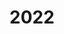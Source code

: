 ---
title: 2022
description: 2022
image_bg: "assets/images/news-section-1-bg.png"
mission:
  - title: Unklare Rauchentwicklung
    description: Unklare Rauchentwicklung
    date: 2022-12-26T23:09:00+02:00
    number: 2022|68
    street: Im Bänz 2, 8902 Urdorf
    group: BAG N2
  - title: SPA autom. Alarm
    description: SPA autom. Alarm
    date: 2022-12-23T04:59:00+02:00
    number: 2022|67
    street: Heinrich-Stutz-Strasse 27, 8902 Urdorf
    group: KA N2
  - title: Traghilfe Rettungsdienst
    description: Traghilfe Rettungsdienst
    date: 2022-12-21T11:16:00+02:00
    number: 2022|66
    street: Im Stüdacker 20, 8902 Urdorf
    group: TK,BAG T1
  - title: Verkehrsregelung
    description: Verkehrsregelung
    date: 2022-12-19T17:56:00+02:00
    number: 2022|65
    street: Kreuzung Birmensdorferstrasse / 1, 8902 Urdorf
    group: TK,Vrk-Gr
  - title: Wasser im Gebäude
    description: Wasser im Gebäude
    date: 2022-12-17T13:34:00+02:00
    number: 2022|64
    street: In der Breiti 6, 8902 Urdorf
    group: BAG N1
  - title: BMA autom. Alarm
    description: BMA autom. Alarm
    date: 2022-12-13T16:00:00+02:00
    number: 2022|63
    street: Im Hackacker 15, 8902 Urdorf
    group: KA T1
  - title: Traghilfe Rettungsdienst
    description: Traghilfe Rettungsdienst
    date: 2022-12-12T09:56:00+02:00
    number: 2022|62
    street: Im Geren 5, 8902 Urdorf
    group: TK,BAG T1
  - title: Kleintier
    description: Kleintier
    date: 2022-12-11T14:33:00+02:00
    number: 2022|61
    street: Kleibersmättelistrasse, 8902 Urdorf
    group: TK
  - title: Kleintier
    description: Kleintier
    date: 2022-12-10T16:08:00+02:00
    number: 2022|60
    street: 8902 Urdorf nahe (ca. 36m Kleibersmättelistrasse)
    group: TK
  - title: Vollbrand Gebäude
    description: Vollbrand Gebäude
    date: 2022-11-29T22:27:00+02:00
    number: 2022|59
    street: Risistrasse 4, 8903 Birmensdorf ZH
    group: ADL
  - title: Patientenrettung ADL/HRF
    description: Patientenrettung ADL/HRF
    date: 2022-11-26T01:53:00+02:00
    number: 2022|58
    street: Zürcherstrasse 13, 8903 Birmensdorf ZH
    group: ADL
  - title: Brand LKW/Bus/Car
    description: Brand LKW/Bus/Car
    date: 2022-11-22T06:22:00+02:00
    number: 2022|57
    street: Bushaltestelle Niederurdorf, 8902 Urdorf
    group: KA T1
  - title: Wasser im Gebäude
    description: Wasser im Gebäude
    date: 2022-11-13T00:58:00+02:00
    number: 2022|56
    street: Steinackerstrasse 38, 8902 Urdorf
    group: TK,BAG N4
  - title: Eingeschl. Person Lift
    description: Eingeschl. Person Lift
    date: 2022-11-07T09:10:00+02:00
    number: 2022|55
    street: Feldstrasse 13, 8902 Urdorf
    group: TK,BAG T1
  - title: Oelspur
    description: Oelspur
    date: 2022-11-05T08:32:00+02:00
    number: 2022|54
    street: Neumattstrasse 13, 8902 Urdorf
    group: BAG N3
  - title: Traghilfe Rettungsdienst
    description: Traghilfe Rettungsdienst
    date: 2022-10-22T05:19:00+02:00
    number: 2022|53
    street: Weihermattstrasse 6, 8902 Urdorf
    group: TK,BAG N2
  - title: Wasserrohrbruch Strasse
    description: Wasserrohrbruch Strasse
    date: 2022-10-20T23:13:00+02:00
    number: 2022|52
    street: Schönheimstrasse 3, 8902 Urdorf
    group: BAG N1
  - title: Gelöschter Brand
    description: Gelöschter Brand
    date: 2022-10-20T13:58:00+02:00
    number: 2022|51
    street: Mühlegasse 3, 8902 Urdorf
    group: BAG T1
  - title: Traghilfe Rettungsdienst
    description: Traghilfe Rettungsdienst
    date: 2022-10-11T14:01:00+02:00
    number: 2022|50
    street: Schulstrasse 7, 8902 Urdorf
    group: TK
  - title: Wasser im Gebäude
    description: Wasser im Gebäude
    date: 2022-10-03T19:58:00+02:00
    number: 2022|49
    street: Im Spitzler 17, 8902 Urdorf
    group: BAG N4
  - title: Traghilfe Rettungsdienst
    description: Traghilfe Rettungsdienst
    date: 2022-09-29T14:06:00+02:00
    number: 2022|48
    street: Schlierenstrasse 50, 8902 Urdorf
    group: TK
  - title: Traghilfe Rettungsdienst
    description: Traghilfe Rettungsdienst
    date: 2022-09-22T23:14:00+02:00
    number: 2022|47
    street: Bodenfeldstrasse 23, 8902 Urdorf
    group: TK
  - title: Austr Treibstoff/Heizoel Kanal/Gewässer betr.
    description: Austr Treibstoff/Heizoel Kanal/Gewässer betr.
    date: 2022-09-22T11:17:00+02:00
    number: 2022|46
    street: Steinackerstrasse 48, 8902 Urdorf
    group: BAG T1
  - title: Kleintier
    description: Kleintier
    date: 2022-09-21T09:31:00+02:00
    number: 2022|45
    street: Sonnhaldenstrasse 4, 8902 Urdorf
    group: TK
  - title: BMA autom. Alarm
    description: BMA autom. Alarm
    date: 2022-09-15T06:26:00+02:00
    number: 2022|44
    street: Weihermattstrasse 44, 8902 Urdorf
    group: KA T1
  - title: BMA telefon. Alarm
    description: BMA telefon. Alarm
    date: 2022-09-06T06:12:00+02:00
    number: 2022|43
    street: Foitek Birmensdorferstrasse 28, 8902 Urdorf
    group: KA T1
  - title: Brand im MFH
    description: Brand im MFH
    date: 2022-09-04T02:49:00+02:00
    number: 2022|42
    street: In der Fadmatt 17, 8902 Urdorf
    group: ADL,KA N1
  - title: Unklare Rauchentwicklung
    description: Unklare Rauchentwicklung
    date: 2022-09-02T17:57:00+02:00
    number: 2022|41
    street: In der Luberzen 42, 8902 Urdorf
    group: BAG T1
  - title: Wasserrohrbruch Strasse
    description: Wasserrohrbruch Strasse
    date: 2022-08-31T22:08:00+02:00
    number: 2022|40
    street: Uetlibergstrasse 84, 8902 Urdorf
    group: null
  - title: Wasser im Gebäude
    description: Wasser im Gebäude
    date: 2022-08-31T21:42:00+02:00
    number: 2022|39
    street: In der Weid 6, 8902 Urdorf
    group: BAG N3
  - title: Wasserrohrbruch Strasse
    description: Wasserrohrbruch Strasse
    date: 2022-08-31T19:37:00+02:00
    number: 2022|38
    street: Weihermattstrasse 76.3, 8902 Urdorf
    group: BAG N2
  - title: Bergung/Sicherung v. Sachgütern (Unwetter)
    description: Bergung/Sicherung v. Sachgütern (Unwetter)
    date: 2022-07-20T18:55:00+02:00
    number: 2022|37
    street: 8902 Urdorf nahe (ca. 4m In der Luberzen 1)
    group: BAG N1
  - title: Traghilfe Rettungsdienst
    description: Traghilfe Rettungsdienst
    date: 2022-07-20T13:25:00+02:00
    number: 2022|36
    street: In der Gyrhalden 12, 8902 Urdorf
    group: TK,BAG T1
  - title: BMA autom. Alarm
    description: BMA autom. Alarm
    date: 2022-07-19T12:50:00+02:00
    number: 2022|35
    street: In der Luberzen 2, 8902 Urdorf
    group: KA T1
  - title: Brand im MFH
    description: Brand im MFH
    date: 2022-07-11T22:34:00+02:00
    number: 2022|34
    street: Birmensdorferstrasse 89, 8902 Urdorf
    group: ADL,KA N2
  - title: Austr Oel/Treibstoff/Heizoel
    description: Austr Oel/Treibstoff/Heizoel
    date: 2022-07-08T22:01:00+02:00
    number: 2022|33
    street: Bergermoosstrasse 4.1, 8902 Urdorf
    group: TK
  - title: Brand im MFH
    description: Brand im MFH
    date: 2022-07-07T06:05:00+02:00
    number: 2022|32
    street: Zürcherstrasse 110, 8903 Birmensdorf ZH
    group: ADL
  - title: Eingekl. Person PW
    description: Eingekl. Person PW
    date: 2022-06-30T08:57:00+02:00
    number: 2022|31
    street: Kreuzung Im Spitzler / Birmensdorferstrasse, 8902 Urdorf
    group: KA T1
  - title: Traghilfe Rettungsdienst
    description: Traghilfe Rettungsdienst
    date: 2022-06-30T03:55:00+02:00
    number: 2022|30
    street: Dorfstrasse 18, 8902 Urdorf
    group: TK
  - title: SPA autom. Alarm
    description: SPA autom. Alarm
    date: 2022-06-25T08:16:00+02:00
    number: 2022|29
    street: Birmensdorferstrasse 87, 8902 Urdorf
    group: KA N1
  - title: Wasser im Gebäude
    description: Wasser im Gebäude
    date: 2022-06-21T18:58:00+02:00
    number: 2022|28
    street: In der Halden 15, 8902 Urdorf
    group: BAG N4
  - title: Patientenbergung ADL/HRF
    description: Patientenbergung ADL/HRF
    date: 2022-06-18T21:39:00+18:00
    number: 2022|27
    street: In der Breiti 10, 8902 Urdorf
    group: ADL
  - title: Erkundung / unklare Situation
    description: Erkundung / unklare Situation
    date: 2022-06-16T21:56:00+02:00
    number: 2022|26
    street: Werkhofstrasse 7, 8902 Urdorf
    group: TK
  - title: Traghilfe Rettungsdienst
    description: Traghilfe Rettungsdienst
    date: 2022-06-15T19:37:00+02:00
    number: 2022|25
    street: Uetlibergstrasse 38, 8902 Urdorf
    group: TK
  - title: BMA autom. Alarm
    description: BMA autom. Alarm
    date: 2022-06-07T13:30:00+02:00
    number: 2022|24
    street: Heinrich-Stutz-Strasse 20, 8902 Urdorf
    group: KA T1
  - title: Traghilfe Rettungsdienst
    description: Traghilfe Rettungsdienst
    date: 2022-05-27T10:24:00+02:00
    number: 2022|23
    street: In der Gyrhalden 14, 8902 Urdorf
    group: TK
  - title: Kleintier
    description: Kleintier
    date: 2022-05-19T17:54:00+02:00
    number: 2022|22
    street: Bergstrasse 18, 8902 Urdorf
    group: TK
  - title: Brand unbew. Gebäude
    description: Brand unbew. Gebäude
    date: 2022-05-18T22:55:00+18:00
    number: 2022|21
    street: Waldhütte Aesch Lielistrasse 50, 8904 Aesch ZH
    group: ADL
  - title: Traghilfe Rettungsdienst
    description: Traghilfe Rettungsdienst
    date: 2022-04-19T19:57:00+02:00
    number: 2022|20
    street: Krummackerstrasse 6, 8902 Urdorf
    group: TK
  - title: Traghilfe Rettungsdienst
    description: Traghilfe Rettungsdienst
    date: 2022-04-17T19:10:00+02:00
    number: 2022|19
    street: Schulstrasse 33, 8902 Urdorf
    group: TK
  - title: Eingekl. Person PW
    description: Eingekl. Person PW
    date: 2022-04-09T03:22:00+02:00
    number: 2022|18
    street: Kreuzung Schützenstrasse / Birmensdorferstrasse, 8902 Urdorf
    group: KA N2
  - title: Brand im Industrie-/Lagergeb
    description: Brand im Industrie-/Lagergeb
    date: 2022-04-07T21:45:00+02:00
    number: 2022|17
    street: Eidg. Forschungsanstalt WSL Zürcherstrasse 111, 8903 Birmensdorf ZH
    group: ADL
  - title: Oelspur
    description: Oelspur
    date: 2022-04-06T10:38:00+02:00
    number: 2022|16
    street: Kreuzung Bodenfeldstrasse / Neumattstrasse, 8902 Urdorf
    group: BAG T1
  - title: Brand im Spezgeb.
    description: Brand im Spezgeb.
    date: 2022-04-03T17:47:00+02:00
    number: 2022|15
    street: Mehrzweckgebäude Zentrum Birmensdorferstrasse 77, 8902 Urdorf
    group: ADL,KA N1,KA N2
  - title: Austr Oel/Treibstoff/Heizoel
    description: Austr Oel/Treibstoff/Heizoel
    date: 2022-03-26T18:56:00+02:00
    number: 2022|14
    street: Bodenfeldstrasse 27, 8902 Urdorf
    group: BAG N3
  - title: Wasser im Gebäude
    description: Wasser im Gebäude
    date: 2022-03-17T13:53:00+02:00
    number: 2022|13
    street: Schüracher 2, 8902 Urdorf
    group: TK,BAG T1
  - title: Wasser im Gebäude
    description: Wasser im Gebäude
    date: 2022-03-13T19:13:00+02:00
    number: 2022|12
    street: In der Luberzen 5, 8902 Urdorf
    group: BAG N2
  - title: Brand im MFH
    description: Brand im MFH
    date: 2022-03-01T22:26:00+02:00
    number: 2022|11
    street: Kreuzung Zürcherstrasse / Lettenmattstrasse, 8903 Birmensdorf ZH
    group: ADL
  - title: Oelspur
    description: Oelspur
    date: 2022-02-28T14:27:00+02:00
    number: 2022|10
    street: Bodenfeldstrasse 21, 8902 Urdorf
    group: TK
  - title: Austr Treibstoff/Heizoel Kanal/Gewässer betr.
    description: Austr Treibstoff/Heizoel Kanal/Gewässer betr.
    date: 2022-02-15T17:51:00+02:00
    number: 2022|9
    street: Bodenfeldstrasse 5, 8902 Urdorf
    group: BAG T1
  - title: Wasser im Gebäude
    description: Wasser im Gebäude
    date: 2022-02-13T09:28:00+02:00
    number: 2022|8
    street: Im Moos 13, 8902 Urdorf
    group: BAG N1
  - title: Wasser im Gebäude
    description: Wasser im Gebäude
    date: 2022-02-08T21:01:00+02:00
    number: 2022|7
    street: Im Stüdacker 7, 8902 Urdorf
    group: TK
  - title: BMA autom. Alarm
    description: BMA autom. Alarm
    date: 2022-02-07T18:39:00+02:00
    number: 2022|6
    street: Birmensdorferstrasse 87
    group: KA N1
  - title: Wasser im Gebäude
    description: Wasser im Gebäude
    date: 2022-02-05T22:35:00+02:00
    number: 2022|5
    street: In der Rebhalden 13
    group: TK
  - title: Patientenbergung ADL/HRF
    description: Patientenbergung ADL/HRF
    date: 2022-02-01T16:58:00+02:00
    number: 2022|4
    street: In der Fadmatt 37
    group: ADL
  - title: BMA autom. Alarm
    description: BMA autom. Alarm
    date: 2022-01-27T18:22:00+02:00
    number: 2022|3
    street: Im Hackacker 15
    group: KA N2
  - title: Wasser im Gebäude
    description: Wasser im Gebäude
    date: 2022-01-26T17:58:00+02:00
    number: 2022|2
    street: Krummackerstrasse 22
    group: TK
  - title: Brand Cont./Mulde/Abfall
    description: Brand Cont./Mulde/Abfall
    date: 2022-01-01T00:46:00+02:00
    number: 2022|1
    street: Uitikonerstrasse
    group: BAG N4
---